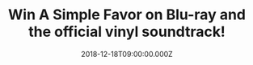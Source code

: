 ---
campaign-uuid: "c-2e4ebb2d-1d51-44bb-ac6c-f5030475cacb"
type: "Preview"
category: "Entertainment"
date: "2018-12-18T09:00:00.000Z"
end-date: "2019-01-18T23:59:00.000Z"
disable-form: false
is_promoted: true
has_entry_page: true
title: "Win A Simple Favor on Blu-ray and the official vinyl soundtrack!"
competition-description: "<p>In support of A Simple Favor arriving to 4K, Blu-ray\
  \ and DVD on December 18th, we are giving away A Simple Favor on Blu-Ray and the\
  \ official vinyl soundtrack to one of our lucky USA members! A Simple Favor is full\
  \ of twists, betrayals, secrets, murder, and revenge. The Rotten Tomatoes Certified\
  \ Fresh™ film also stars Henry Golding (Crazy Rich Asians), Andrew Rannells (TV’\
  s “Girls,” TV’s “The Knick”), Linda Cardellini (TV’s “Freaks and Geeks,” Hunter\
  \ Killer), and Rupert Friend (TV’s “Homeland”).</p> \r\n<p>A Simple Favor is available\
  \ in the US digitally and on 4K, Blu-ray and DVD today from Lionsgate! Do you want\
  \ to experience a stylish thriller that’s “wildly entertaining’’? Click below for\
  \ a chance to win!</p>"
hero-header: "Win A Simple Favor on Blu-ray and the official vinyl soundtrack!"
terms-confirmation: "asimplefavor-terms.pdf"
banner-img: "https://assets.expresslyapp.com/asset-50783f60-9712-4929-b6cd-0365775bb0db.jpg"
logo-left-href: "aaa.nme.com"
logo-left-image: "https://assets.expresslyapp.com/asset-1f977441-71f6-4c68-8a7a-53b04cbc2c0e.jpg"
logo-left-title: "NME AAA"
bg-image-hero: "https://assets.expresslyapp.com/asset-b5c03492-1575-47c8-8404-4cc4c222f16d.jpg"
bg-image-first: "https://assets.expresslyapp.com/asset-371dbdd3-f81e-4ab4-87c2-d9f64c8d5df6.jpg"
bg-image-second: "https://assets.expresslyapp.com/asset-9a18a9fe-e3a3-4007-a08f-deebbb6588a2.jpg"
bg-image-third: "https://assets.expresslyapp.com/asset-d6ef22b7-686d-46e7-b8f7-a8b87365e68d.jpg"
section1-content: "A Simple Favor centers around Stephanie (Anna Kendrick), a mommy\
  \ vlogger who seeks to uncover the truth behind her best friend Emily's (Blake Lively)\
  \ sudden disappearance from their small town. Stephanie is joined by Emily's husband\
  \ Sean (Henry Golding) in this stylish thriller filled with twists and betrayals,\
  \ secrets and revelations, love and loyalty, and murder and revenge."
section2-content: "This Blu-Ray has it all, so get ready to take home A Simple Favor\
  \ and dive headfirst into the twists and turns of this thrilling dark comedy with\
  \ 3 audio commentaries with the cast and crew, 8 making-of featurettes, a gag reel,\
  \ deleted scenes, and an alternate ending and many more for YOU to discover!"
section3-content: "<p>We have managed to get our hands on the crazy comedy A Simple\
  \ Favor on Blu-ray and the official vinyl soundtrack to give away to one of our\
  \ lucky USA NME AAA members to win!</p> \r\n<p>If you like what you’re hearing,\
  \ enter the form below for a chance to win and get ready to enjoy this stylish post-modern\
  \ comedy film NOW!</p>"
entry-title: "Win A Simple Favor on Blu-ray and the official vinyl soundtrack!"
entry-content: "Enter the draw to win  A Simple Favor on Blu-ray and the official\
  \ vinyl soundtrack by completing the form below before 23:59 on 18th of January\
  \ 2019."
has-winner: false
prize-description: "A Simple Favor on Blu-ray and the official vinyl soundtrack."
special-conditions: "Multiple entries are allowed up to one every day."
country-restrictions:
- "US"
---